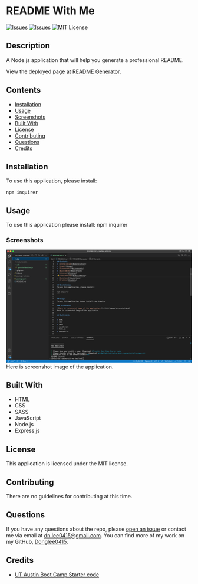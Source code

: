 # README With Me
[![Issues](https://img.shields.io/github/issues/Donglee0415/readme-generator)](https://github.com/Donglee0415/readme-generator/issues) [![Issues](https://img.shields.io/github/contributors/Donglee0415/readme-generator)](https://github.com/Donglee0415/readme-generator/graphs/contributors) ![MIT License](https://img.shields.io/badge/license-MIT-blue)

## Description
A Node.js application that will help you generate a professional README.
            
View the deployed page at [README Generator](https://donglee0415.github.io/README-with-me/).
## Contents
* [Installation](#installation)
* [Usage](#usage)
* [Screenshots](#screenshots)
* [Built With](#built-with)
* [License](#license)
* [Contributing](#contributing)
* [Questions](#questions)
* [Credits](#credits)

## Installation
To use this application, please install: 
```
npm inquirer
```
    
## Usage
To use this application please install: npm inquirer 
    
### Screenshots
![Here is  screenshot image of the application.](./images/screenshot.png)
Here is  screenshot image of the application.

## Built With

* HTML
* CSS
* SASS
* JavaScript
* Node.js
* Express.js
    
## License
This application is licensed under the MIT license.
    
## Contributing
There are no guidelines for contributing at this time.
    
## Questions
If you have any questions about the repo, please [open an issue](https://github.com/Donglee0415/README-with-me/issues) or contact me via email at dn.lee0415@gmail.com. You can find more of my work on my GitHub, [Donglee0415](https://github.com/Donglee0415/).
    
## Credits
* [UT Austin Boot Camp Starter code](git@github.com:coding-boot-camp/potential-enigma.git)

    
